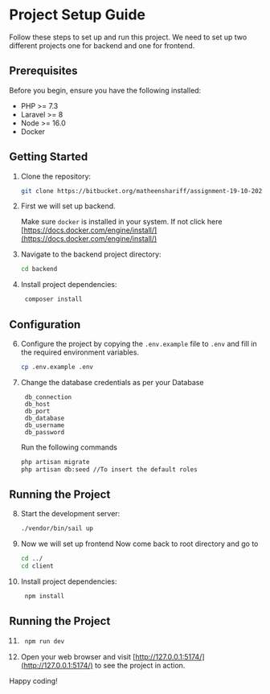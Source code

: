 # Project Setup Guide

Follow these steps to set up and run this project. We need to set up two different projects one for backend and one for frontend.

## Prerequisites

Before you begin, ensure you have the following installed:

- PHP >= 7.3
- Laravel >= 8
- Node >= 16.0
- Docker

## Getting Started

1. Clone the repository:

   ```bash
   git clone https://bitbucket.org/matheenshariff/assignment-19-10-2023.git/

   ```

2. First we will set up backend.

   Make sure `docker` is installed in your system. If not click here [https://docs.docker.com/engine/install/](https://docs.docker.com/engine/install/)

3. Navigate to the backend project directory:

   ```bash
   cd backend
   ```

4. Install project dependencies:

   ```bash
    composer install
   ```

## Configuration

6.  Configure the project by copying the `.env.example` file to `.env` and fill in the required environment variables.
    ```bash
    cp .env.example .env
    ```
7.  Change the database credentials as per your Database

         db_connection
         db_host
         db_port
         db_database
         db_username
         db_password

    Run the following commands

    ```bash
    php artisan migrate
    php artisan db:seed //To insert the default roles
    ```

## Running the Project

8. Start the development server:

   ```bash
   ./vendor/bin/sail up
   ```

9. Now we will set up frontend
   Now come back to root directory and go to
   ```bash
   cd ../
   cd client
   ```
10. Install project dependencies:

    ```bash
     npm install
    ```

## Running the Project

11. ```bash
     npm run dev
    ```

12. Open your web browser and visit [http://127.0.0.1:5174/](http://127.0.0.1:5174/) to see the project in action.

Happy coding!

